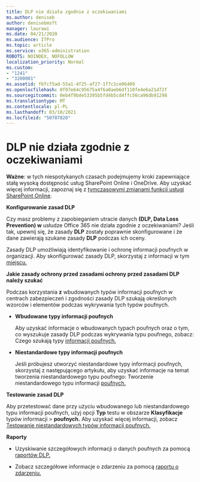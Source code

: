 ```yaml
---
title: DLP nie działa zgodnie z oczekiwaniami
ms.author: deniseb
author: denisebmsft
manager: laurawi
ms.date: 04/21/2020
ms.audience: ITPro
ms.topic: article
ms.service: o365-administration
ROBOTS: NOINDEX, NOFOLLOW
localization_priority: Normal
ms.custom:
- "1241"
- "3200001"
ms.assetid: f6fcf5ad-55a1-4f25-af27-1f7c1ce06409
ms.openlocfilehash: 0f07e64c95675a4f6a0aeb6df110fe4e6a21d72f
ms.sourcegitcommit: 0eb4f9bde53395b5fd4b5cd4ffc56ca96db91298
ms.translationtype: MT
ms.contentlocale: pl-PL
ms.lasthandoff: 03/10/2021
ms.locfileid: "50707820"
---
```

# <a name="dlp-not-working-as-expected"></a>DLP nie działa zgodnie z oczekiwaniami

**Ważne**: w tych niespotykanych czasach podejmujemy kroki zapewniające stałą wysoką dostępność usług SharePoint Online i OneDrive. Aby uzyskać więcej informacji, zapoznaj się z [tymczasowymi zmianami funkcji usługi SharePoint Online](https://aka.ms/ODSPAdjustments).

 **Konfigurowanie zasad DLP**

Czy masz problemy z zapobieganiem utracie danych **(DLP, Data Loss Prevention) w** usłudze Office 365 nie działa zgodnie z oczekiwaniami? Jeśli tak, upewnij się, że zasady **DLP** zostały poprawnie skonfigurowane i że dane zawierają szukane zasady **DLP** podczas ich oceny.
  
Zasady DLP umożliwiają identyfikowanie i ochronę informacji poufnych w organizacji. Aby skonfigurować zasady DLP, skorzystaj z informacji w tym [miejscu.](https://docs.microsoft.com/microsoft-365/compliance/create-a-dlp-policy-from-a-template)
  
 **Jakie zasady ochrony przed zasadami ochrony przed zasadami DLP należy szukać**
  
Podczas korzystania **z** wbudowanych typów informacji poufnych w centrach zabezpieczeń i zgodności zasady DLP szukają określonych wzorców i elementów podczas wykrywania tych typów poufnych.
  
- **Wbudowane typy informacji poufnych**

    Aby uzyskać informacje o wbudowanych typach poufnych oraz o tym, co wyszukuje zasady DLP podczas wykrywania typu poufnego, zobacz: Czego szukają typy [informacji poufnych.](https://docs.microsoft.com/microsoft-365/compliance/sensitive-information-type-entity-definitions)

- **Niestandardowe typy informacji poufnych**

    Jeśli próbujesz utworzyć niestandardowe typy informacji poufnych, skorzystaj z następującego artykułu, aby uzyskać informacje na temat tworzenia niestandardowego typu poufnego: Tworzenie niestandardowego typu informacji [poufnych.](https://docs.microsoft.com/microsoft-365/compliance/create-a-custom-sensitive-information-type)

**Testowanie zasad DLP**

Aby przetestować dane przy użyciu wbudowanego lub niestandardowego typu informacji poufnych, użyj opcji **Typ** testu w obszarze **Klasyfikacje** typów informacji  >  **poufnych.** Aby uzyskać więcej informacji, zobacz [Testowanie niestandardowych typów informacji poufnych.](https://docs.microsoft.com/microsoft-365/compliance/create-a-custom-sensitive-information-type#create-custom-sensitive-information-types-in-the-security--compliance-center)

 **Raporty**
  
- Uzyskiwanie szczegółowych informacji o danych poufnych za pomocą [raportów DLP.](https://docs.microsoft.com/microsoft-365/compliance/data-loss-prevention-policies#dlp-reports)

- Zobacz szczegółowe informacje o zdarzeniu za pomocą [raportu o zdarzeniu.](https://docs.microsoft.com/microsoft-365/compliance/data-loss-prevention-policies#incident-reports)
